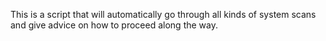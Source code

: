 This is a script that will automatically go through all kinds of system scans and give advice on how to proceed along the way.
